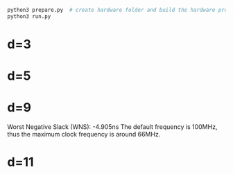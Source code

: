 ```sh
python3 prepare.py  # create hardware folder and build the hardware projects
python3 run.py
```

# d=3

# d=5

# d=9

Worst Negative Slack (WNS): -4.905ns
The default frequency is 100MHz, thus the maximum clock frequency is around 66MHz.

# d=11
